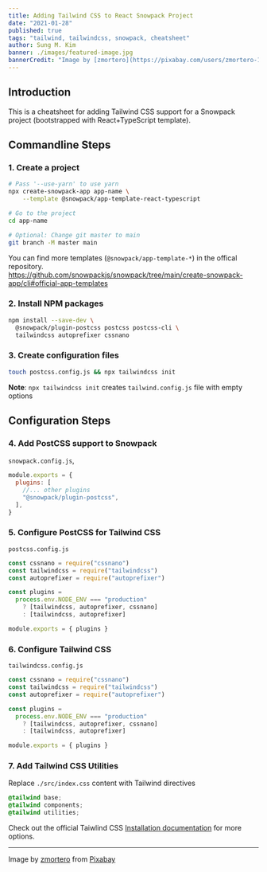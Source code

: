 ```yaml
---
title: Adding Tailwind CSS to React Snowpack Project
date: "2021-01-28"
published: true
tags: "tailwind, tailwindcss, snowpack, cheatsheet"
author: Sung M. Kim
banner: ./images/featured-image.jpg
bannerCredit: "Image by [zmortero](https://pixabay.com/users/zmortero-1348534/?utm_source=link-attribution&utm_medium=referral&utm_campaign=image&utm_content=912247) from [Pixabay](https://pixabay.com/?utm_source=link-attribution&utm_medium=referral&utm_campaign=image&utm_content=912247)"
---
```


## Introduction

This is a cheatsheet for adding Tailwind CSS support for a Snowpack project (bootstrapped with React+TypeScript template).

## Commandline Steps

### 1. Create a project

```bash
# Pass '--use-yarn' to use yarn
npx create-snowpack-app app-name \
	--template @snowpack/app-template-react-typescript

# Go to the project
cd app-name

# Optional: Change git master to main
git branch -M master main
```

You can find more templates (`@snowpack/app-template-*`) in the offical repository.  
https://github.com/snowpackjs/snowpack/tree/main/create-snowpack-app/cli#official-app-templates

### 2. Install NPM packages

```bash
npm install --save-dev \
  @snowpack/plugin-postcss postcss postcss-cli \
  tailwindcss autoprefixer cssnano
```

### 3. Create configuration files

```bash
touch postcss.config.js && npx tailwindcss init
```

**Note**: `npx tailwindcss init` creates `tailwind.config.js` file with empty options

## Configuration Steps

### 4. Add PostCSS support to Snowpack

`snowpack.config.js`,

```js
module.exports = {
  plugins: [
    //... other plugins
    "@snowpack/plugin-postcss",
  ],
}
```

### 5. Configure PostCSS for Tailwind CSS

`postcss.config.js`

```js
const cssnano = require("cssnano")
const tailwindcss = require("tailwindcss")
const autoprefixer = require("autoprefixer")

const plugins =
  process.env.NODE_ENV === "production"
    ? [tailwindcss, autoprefixer, cssnano]
    : [tailwindcss, autoprefixer]

module.exports = { plugins }
```

### 6. Configure Tailwind CSS

`tailwindcss.config.js`

```js
const cssnano = require("cssnano")
const tailwindcss = require("tailwindcss")
const autoprefixer = require("autoprefixer")

const plugins =
  process.env.NODE_ENV === "production"
    ? [tailwindcss, autoprefixer, cssnano]
    : [tailwindcss, autoprefixer]

module.exports = { plugins }
```

### 7. Add Tailwind CSS Utilities

Replace `./src/index.css` content with Tailwind directives

```css
@tailwind base;
@tailwind components;
@tailwind utilities;
```

Check out the official Taiwlind CSS [Installation documentation](https://tailwindcss.com/docs/installation#installing-tailwind-css-as-a-post-css-plugin) for more options.

---

Image by <a href="https://pixabay.com/users/zmortero-1348534/?utm_source=link-attribution&amp;utm_medium=referral&amp;utm_campaign=image&amp;utm_content=912247">zmortero</a> from <a href="https://pixabay.com/?utm_source=link-attribution&amp;utm_medium=referral&amp;utm_campaign=image&amp;utm_content=912247">Pixabay</a>
